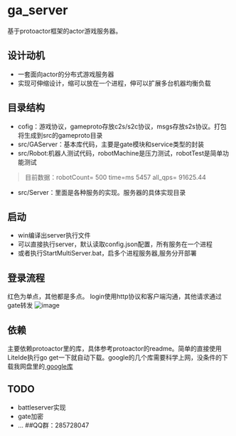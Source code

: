 # ga_server

基于protoactor框架的actor游戏服务器。

## 设计动机
- 一套面向actor的分布式游戏服务器
- 实现可伸缩设计，缩可以放在一个进程，伸可以扩展多台机器均衡负载

## 目录结构
- cofig：游戏协议，gameproto存放c2s/s2c协议，msgs存放s2s协议。打包将生成到src的gameproto目录
- src/GAServer：基本库代码，主要是gate模块和service类型的封装
- src/Robot:机器人测试代码，robotMachine是压力测试，robotTest是简单功能测试
> 目前数据：robotCount= 500 time=ms 5457 all_qps= 91625.44
- src/Server：里面是各种服务的实现。服务器的具体实现目录
## 启动
- win编译出server执行文件
- 可以直接执行server，默认读取config.json配置，所有服务在一个进程
- 或者执行StartMultiServer.bat，启多个进程服务器,服务分开部署

## 登录流程
红色为单点，其他都是多点。
login使用http协议和客户端沟通，其他请求通过gate转发
![image](http://www.processon.com/chart_image/58f6d36be4b02e95ec64c368.png)

## 依赖
主要依赖protoactor里的库，具体参考protoactor的readme。简单的直接使用LiteIde执行go get一下就自动下载。google的几个库需要科学上网，没条件的下载我网盘里的[ google库](http://pan.baidu.com/s/1qYjUHJY)
## TODO
- battleserver实现
- gate加密
- ...
##QQ群：285728047
